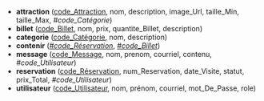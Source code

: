 <!-- Generated by Mocodo 4.2.8 -->

- **attraction** (<ins>code_Attraction</ins>, nom, description, image_Url, taille_Min, taille_Max, _#code_Catégorie_)
- **billet** (<ins>code_Billet</ins>, nom, prix, quantite_Billet, description)
- **categorie** (<ins>code_Catégorie</ins>, nom, description)
- **contenir** (<ins>_#code_Réservation_</ins>, <ins>_#code_Billet_</ins>)
- **message** (<ins>code_Message</ins>, nom, prenom, courriel, contenu, _#code_Utilisateur_)
- **reservation** (<ins>code_Réservation</ins>, num_Reservation, date_Visite, statut, prix_Total, _#code_Utilisateur_)
- **utilisateur** (<ins>code_Utilisateur</ins>, nom, prénom, courriel, mot_De_Passe, role)
